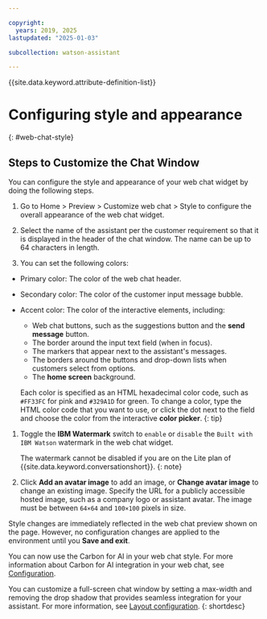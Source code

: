 ```yaml
---

copyright:
  years: 2019, 2025
lastupdated: "2025-01-03"

subcollection: watson-assistant

---
```


{{site.data.keyword.attribute-definition-list}}

# Configuring style and appearance
{: #web-chat-style}

## Steps to Customize the Chat Window

You can configure the style and appearance of your web chat widget by doing the following steps.

1. Go to Home > Preview > Customize web chat > Style to configure the overall appearance of the web chat widget. 

1.	Select the name of the assistant per the customer requirement so that it is displayed in the header of the chat window. The name can be up to 64 characters in length. 

1.	You can set the following colors: 

-   Primary color: The color of the web chat header. 
-   Secondary color: The color of the customer input message bubble. 
-   Accent color: The color of the interactive elements, including: 
    -   Web chat buttons, such as the suggestions button and the **send message** button. 
    -   The border around the input text field (when in focus). 
    -   The markers that appear next to the assistant's messages. 
    -   The borders around the buttons and drop-down lists when customers select from options. 
    -   The **home screen** background. 
    
    Each color is specified as an HTML hexadecimal color code, such as `#FF33FC` for pink and `#329A1D` for green. To change a color, type the HTML color code that you want to use, or click the dot next to the field and choose the color from the interactive **color picker**.
    {: tip}

1.  Toggle the **IBM Watermark** switch to `enable` or `disable` the `Built with IBM Watson` watermark in the web chat widget.

    The watermark cannot be disabled if you are on the Lite plan of {{site.data.keyword.conversationshort}}.
    {: note}

1.	Click **Add an avatar image** to add an image, or **Change avatar image** to change an existing image. Specify the URL for a publicly accessible hosted image, such as a company logo or assistant avatar. The image must be between `64×64` and `100×100` pixels in size.

Style changes are immediately reflected in the web chat preview shown on the page. However, no configuration changes are applied to the environment until you **Save and exit**.

You can now use the Carbon for AI in your web chat style. For more information about Carbon for AI integration in your web chat, see [Configuration](https://web-chat.global.assistant.watson.cloud.ibm.com/docs.html?to=api-configuration#theme-config).

You can customize a full-screen chat window by setting a max-width and removing the drop shadow that provides seamless integration for your assistant. For more information, see [Layout configuration](https://web-chat.global.assistant.watson.cloud.ibm.com/docs.html).
{: shortdesc}
